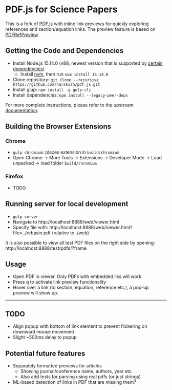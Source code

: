 # PDF.js for Science Papers

This is a fork of [PDF.js](https://mozilla.github.io/pdf.js/) with inline link previews for quickly exploring references and section/equation links. The preview feature is based on [PDFRefPreview](https://github.com/belinghy/PDFRefPreview.git).

## Getting the Code and Dependencies
- Install Node.js 15.14.0 (v88, newest version that is supported by [certain dependencies](https://github.com/node-gfx/node-canvas-prebuilt/releases))
    - Install [nvm](https://github.com/nvm-sh/nvm#installing-and-updating), then run `nvm install 15.14.0`
- Clone repository: `git clone --recursive https://github.com/harskish/pdf.js.git`
- Install glup: `npm install -g gulp-cli`
- Install dependencies: `npm install --legacy-peer-deps`

For more complete instructions, please refer to the upstream [documentation](https://github.com/mozilla/pdf.js/blob/master/README.md).

## Building the Browser Extensions

### Chrome
- `gulp chromium`: places extension in `build/chromium`
- Open Chrome -> More Tools -> Extensions -> Developer Mode -> Load unpacked -> load folder `build/chromium`

### Firefox
- TODO

## Running server for local development
- `gulp server`
- Navigate to http://localhost:8888/web/viewer.html
- Specify file with: http://localhost:8888/web/viewer.html?file=../rebasin.pdf (relative to ./web)

It is also possible to view all test PDF files on the right side by opening: http://localhost:8888/test/pdfs/?frame


## Usage
- Open PDF in viewer. Only PDFs with embedded liks will work.
- Press q to activate link preview functionality
- Hover over a link (to section, equation, reference etc.), a pop-up preview will show up.

________________________________________________________________________________

## TODO
- Align popup with bottom of link element to prevent flickering on downward mouse movement
- Slight ~500ms delay to popup

## Potential future features
- Separately formatted previews for articles
    - Showing journal/conference name, authors, year etc.
    - Also add tests for parsing using real pdfs (or just strings)
- ML-based detection of links in PDF that are missing them?
